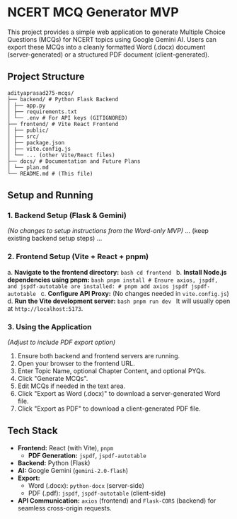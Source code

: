 # NCERT MCQ Generator MVP

This project provides a simple web application to generate Multiple Choice Questions (MCQs) for NCERT topics using Google Gemini AI. Users can export these MCQs into a cleanly formatted Word (.docx) document (server-generated) or a structured PDF document (client-generated).


## Project Structure

```
adityaprasad275-mcqs/
├── backend/ # Python Flask Backend
│ ├── app.py
│ ├── requirements.txt
│ └── .env # For API keys (GITIGNORED)
├── frontend/ # Vite React Frontend
│ ├── public/
│ ├── src/
│ ├── package.json
│ ├── vite.config.js
│ └── ... (other Vite/React files)
├── docs/ # Documentation and Future Plans
│ └── plan.md
└── README.md # (This file)
```


## Setup and Running

### 1. Backend Setup (Flask & Gemini)
*(No changes to setup instructions from the Word-only MVP)*
... (keep existing backend setup steps) ...

### 2. Frontend Setup (Vite + React + pnpm)
a.  **Navigate to the frontend directory:**
    ```bash
    cd frontend
    ```
b.  **Install Node.js dependencies using pnpm:**
    ```bash
    pnpm install
    # Ensure axios, jspdf, and jspdf-autotable are installed:
    # pnpm add axios jspdf jspdf-autotable
    ```
c.  **Configure API Proxy:** (No changes needed in `vite.config.js`)
d.  **Run the Vite development server:**
    ```bash
    pnpm run dev
    ```
    It will usually open at `http://localhost:5173`.

### 3. Using the Application
*(Adjust to include PDF export option)*
1.  Ensure both backend and frontend servers are running.
2.  Open your browser to the frontend URL.
3.  Enter Topic Name, optional Chapter Content, and optional PYQs.
4.  Click "Generate MCQs".
5.  Edit MCQs if needed in the text area.
6.  Click "Export as Word (.docx)" to download a server-generated Word file.
7.  Click "Export as PDF" to download a client-generated PDF file.

## Tech Stack

*   **Frontend:** React (with Vite), `pnpm`
    *   **PDF Generation:** `jspdf`, `jspdf-autotable`
*   **Backend:** Python (Flask)
*   **AI:** Google Gemini (`gemini-2.0-flash`)
*   **Export:**
    *   Word (.docx): `python-docx` (server-side)
    *   PDF (.pdf): `jspdf`, `jspdf-autotable` (client-side)
*   **API Communication:** `axios` (frontend) and `Flask-CORS` (backend) for seamless cross-origin requests.